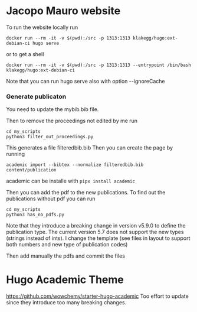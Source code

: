 # Jacopo Mauro website

To run the website locally run

```
docker run --rm -it -v $(pwd):/src -p 1313:1313 klakegg/hugo:ext-debian-ci hugo serve
```

or to get a shell

```
docker run --rm -it -v $(pwd):/src -p 1313:1313 --entrypoint /bin/bash klakegg/hugo:ext-debian-ci
```

Note that you can run hugo serve also with option --ignoreCache

### Generate publicaton 

You need to update the mybib.bib file.

Then to remove the proceedings not edited by me run
```
cd my_scripts
python3 filter_out_proceedings.py
```

This generates a file filteredbib.bib
Then you can create the page by running

```
academic import --bibtex --normalize filteredbib.bib content/publication
```

academic can be installe with `pipx install academic`

Then you can add the pdf to the new publications.
To find out the publications without pdf you can run

```
cd my_scripts
python3 has_no_pdfs.py 
```

Note that they introduce a breaking change in version v5.9.0 to define the publication type.
The current version 5.7 does not support the new types (strings instead of ints).
I change the template (see files in layout to support both numbers and new type of publication codes)

Then add manually the pdfs and commit the files

# Hugo Academic Theme

https://github.com/wowchemy/starter-hugo-academic
Too effort to update since they introduce too many breaking changes.